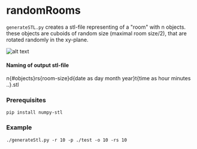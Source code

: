 # randomRooms

`generateSTL.py` creates a stl-file representing of a "room" with n objects. these objects are cuboids of random size (maximal room size/2), that are rotated randomly in the xy-plane.

![alt text](https://github.com/greeeentea/randomCubes/blob/main/img/randomroom.png?raw=true)

#### Naming of output stl-file

n{#objects}rs{room-size}d{date as day month year}t{time as hour minutes ..}.stl

### Prerequisites

    pip install numpy-stl
    
### Example

    ./generateStl.py -r 10 -p ./test -o 10 -rs 10


